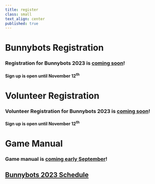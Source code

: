 ```yaml
---
title: register
class: small
text_align: center
published: true
---
```


# Bunnybots Registration
### Registration for Bunnybots 2023 is <u>coming soon</u>! 
#### Sign up is open until November 12<sup>th</sup>

# Volunteer Registration
### Volunteer Registration for Bunnybots 2023 is <u>coming soon</u>!
#### Sign up is open until November 12<sup>th</sup>

# Game Manual
### Game manual is <u>coming early September</u>!

## [Bunnybots 2023 Schedule](https://docs.google.com/document/d/1axW6Y_WmsrgSJ8pNxNLGLyLCSw-21vPZmiJ03NX5nUY/edit?usp=sharing)

